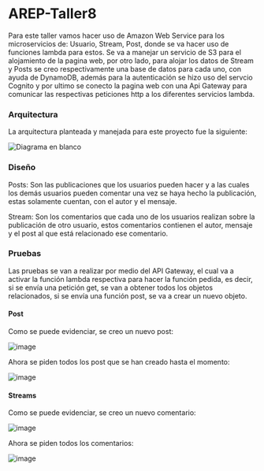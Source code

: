 # AREP-Taller8

Para este taller vamos hacer uso de Amazon Web Service para los microservicios de: Usuario, Stream, Post, donde se va hacer uso de funciones lambda para estos. Se va a manejar un servicio de S3 para el alojamiento de la pagina web, por otro lado, para alojar los datos de Stream y Posts se creo respectivamente una base de datos para cada uno, con ayuda de DynamoDB, además para la autenticación se hizo uso del servcio Cognito y por ultimo se conecto la pagina web con una Api Gateway para comunicar las respectivas peticiones http a los diferentes servicios lambda.  

### Arquitectura 

La arquitectura planteada y manejada para este proyecto fue la siguiente: 

![Diagrama en blanco](https://github.com/XimenaRodriguez20/AREP-Taller8/assets/123812926/cd5fe303-1906-41d7-abc4-f6c0c85affd9)

### Diseño

Posts: Son las publicaciones que los usuarios pueden hacer y a las cuales los demás usuarios pueden comentar una vez se haya hecho la publicación, estas solamente cuentan, con el autor y el mensaje.

Stream: Son los comentarios que cada uno de los usuarios realizan sobre la publicación de otro usuario, estos comentarios contienen el autor, mensaje y el post al que está relacionado ese comentario.

### Pruebas

Las pruebas se van a realizar por medio del API Gateway, el cual va a activar la función lambda respectiva para hacer la función pedida, es decir, si se envía una petición get, se van a obtener todos los objetos relacionados, si se envía una función post, se va a crear un nuevo objeto.

#### Post

Como se puede evidenciar, se creo un nuevo post:

![image](https://github.com/XimenaRodriguez20/AREP-Taller8/assets/123812926/8bf65e19-c231-41fa-8029-94acb77d382f)

Ahora se piden todos los post que se han creado hasta el momento:

![image](https://github.com/XimenaRodriguez20/AREP-Taller8/assets/123812926/c2c2df30-2ead-4abf-a01a-031dd3993c7a)

#### Streams

Como se puede evidenciar, se creo un nuevo comentario:

![image](https://github.com/XimenaRodriguez20/AREP-Taller8/assets/123812969/0e1bce1a-dca7-45bb-88d4-cfaefc04f222)

Ahora se piden todos los comentarios:

![image](https://github.com/XimenaRodriguez20/AREP-Taller8/assets/123812969/446bfd50-82bc-4d01-a5a0-62f9d31ca9e2)

